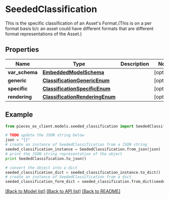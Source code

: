 # SeededClassification

This is the specific classification of an Asset's Format.(This is on a per format basis b/c an asset could have different formats that are different format representations of the Asset.)

## Properties

Name | Type | Description | Notes
------------ | ------------- | ------------- | -------------
**var_schema** | [**EmbeddedModelSchema**](EmbeddedModelSchema.md) |  | [optional] 
**generic** | [**ClassificationGenericEnum**](ClassificationGenericEnum.md) |  | [optional] 
**specific** | [**ClassificationSpecificEnum**](ClassificationSpecificEnum.md) |  | [optional] 
**rendering** | [**ClassificationRenderingEnum**](ClassificationRenderingEnum.md) |  | [optional] 

## Example

```python
from pieces_os_client.models.seeded_classification import SeededClassification

# TODO update the JSON string below
json = "{}"
# create an instance of SeededClassification from a JSON string
seeded_classification_instance = SeededClassification.from_json(json)
# print the JSON string representation of the object
print SeededClassification.to_json()

# convert the object into a dict
seeded_classification_dict = seeded_classification_instance.to_dict()
# create an instance of SeededClassification from a dict
seeded_classification_form_dict = seeded_classification.from_dict(seeded_classification_dict)
```
[[Back to Model list]](../README.md#documentation-for-models) [[Back to API list]](../README.md#documentation-for-api-endpoints) [[Back to README]](../README.md)



